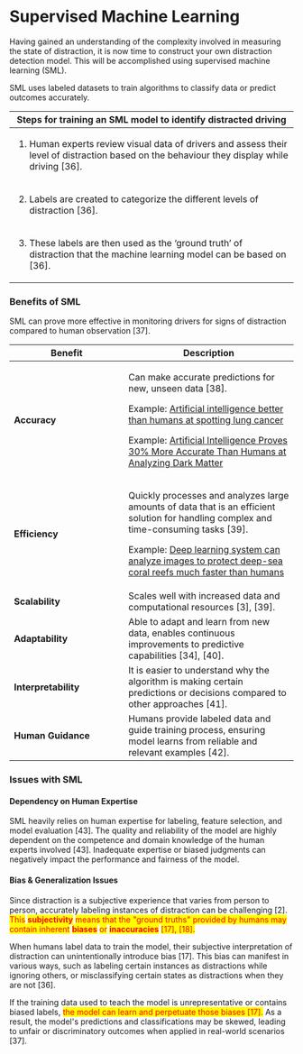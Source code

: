 # Supervised Machine Learning

Having gained an understanding of the complexity involved in measuring the state of distraction, it is now time to construct your own distraction detection model. This will be accomplished using supervised machine learning (SML).

SML uses labeled datasets to train algorithms to classify data or predict outcomes accurately.

| Steps for training an SML model to identify distracted driving                                                                                              |
| ----------------------------------------------------------------------------------------------------------------------------------------------------------- |
| <ol><li>Human experts review visual data of drivers and assess their level of distraction based on the behaviour they display while driving [36].</li></ol> |
| <ol start="2"><li>Labels are created to categorize the different levels of distraction [36].</li></ol>                                                      |
| <ol start="3"><li>These labels are then used as the ‘ground truth’ of distraction that the machine learning model can be based on [36].</li></ol>           |

### Benefits of SML

SML can prove more effective in monitoring drivers for signs of distraction compared to human observation \[37].&#x20;

<table data-header-hidden><thead><tr><th width="187">Benefit</th><th>Description</th></tr></thead><tbody><tr><td><strong>Accuracy</strong></td><td><p>Can make accurate predictions for new, unseen data [38].</p><p> </p><p>Example: <a href="https://www.medicalnewstoday.com/articles/325223">Artificial intelligence better than humans at spotting lung cancer</a></p><p>Example: <a href="https://scitechdaily.com/artificial-intelligence-proves-30-more-accurate-than-humans-at-analyzing-dark-matter/">Artificial Intelligence Proves 30% More Accurate Than Humans at Analyzing Dark Matter</a></p></td></tr><tr><td><strong>Efficiency</strong></td><td><p>Quickly processes and analyzes large amounts of data that is an efficient solution for handling complex and time-consuming tasks [39].</p><p> </p><p>Example: <a href="https://phys.org/news/2023-05-deep-images-deep-sea-coral-reefs.html">Deep learning system can analyze images to protect deep-sea coral reefs much faster than humans</a></p></td></tr><tr><td><strong>Scalability</strong></td><td>Scales well with increased data and computational resources ​[3]​, ​[39]​.</td></tr><tr><td><strong>Adaptability</strong></td><td>Able to adapt and learn from new data, enables continuous improvements to predictive capabilities ​[34]​, ​[40]​.</td></tr><tr><td><strong>Interpretability</strong></td><td>It is easier to understand why the algorithm is making certain predictions or decisions compared to other approaches [41]. </td></tr><tr><td><strong>Human Guidance</strong></td><td>Humans provide labeled data and guide training process, ensuring model learns from reliable and relevant examples [42].</td></tr></tbody></table>

### Issues with SML

#### Dependency on Human Expertise&#x20;

SML heavily relies on human expertise for labeling, feature selection, and model evaluation ​\[43]​. The quality and reliability of the model are highly dependent on the competence and domain knowledge of the human experts involved ​\[43]​. Inadequate expertise or biased judgments can negatively impact the performance and fairness of the model.

#### Bias & Generalization Issues&#x20;

Since distraction is a subjective experience that varies from person to person, accurately labeling instances of distraction can be challenging \[2]. <mark style="color:red;">This</mark> <mark style="color:red;"></mark><mark style="color:red;">**subjectivity**</mark> <mark style="color:red;"></mark><mark style="color:red;">means that the "ground truths" provided by humans may contain inherent</mark> <mark style="color:red;"></mark><mark style="color:red;">**biases**</mark> <mark style="color:red;"></mark><mark style="color:red;">or</mark> <mark style="color:red;"></mark><mark style="color:red;">**inaccuracies**</mark> <mark style="color:red;"></mark><mark style="color:red;">\[17], \[18].</mark>

When humans label data to train the model, their subjective interpretation of distraction can unintentionally introduce bias ​\[17]​. This bias can manifest in various ways, such as labeling certain instances as distractions while ignoring others, or misclassifying certain states as distractions when they are not ​\[36]​.

If the training data used to teach the model is unrepresentative or contains biased labels, <mark style="color:red;">the model can learn and perpetuate those biases \[17].</mark> As a result, the model's predictions and classifications may be skewed, leading to unfair or discriminatory outcomes when applied in real-world scenarios \[37].

